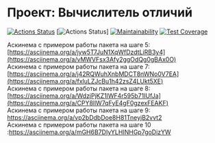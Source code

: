 # Проект: Вычислитель отличий

[![Actions Status](https://github.com/SpaceLudens/java-project-71/actions/workflows/hexlet-check.yml/badge.svg)](https://github.com/SpaceLudens/java-project-71/actions)
[![Actions Status](https://github.com/SpaceLudens/java-project-71/actions/workflows/main.yml/badge.svg)]
[![Maintainability](https://api.codeclimate.com/v1/badges/44471e5730a3454da086/maintainability)](https://codeclimate.com/github/SpaceLudens/java-project-71/maintainability)
[![Test Coverage](https://api.codeclimate.com/v1/badges/44471e5730a3454da086/test_coverage)](https://codeclimate.com/github/SpaceLudens/java-project-71/test_coverage)

Аскинема с примером работы пакета на шаге 5: [https://asciinema.org/a/jyw5T7JuN1XqWfDzdtLiRB3y4](https://asciinema.org/a/vMWVFsx3Afy2ggOdQg0gBAx0O)  
Аскинема с примером работы пакета на шаге 7: [https://asciinema.org/a/j42RQWuhXnbMDCT8nWNo0V7EA](https://asciinema.org/a/fxluLZJcBu1h42zsZ4LUkt5XE)  
Аскинема с примером работы пакета на шаге 8: [https://asciinema.org/a/WdzjPjKZ1lWF4r595b71IUfJa](https://asciinema.org/a/CPY8llW7qFyE4gF0gzexFEAKF)  
Аскинема с примером работы пакета на шаге 9: https://asciinema.org/a/vp2bDdbDoe8H81TneyjB2vvt2  
Аскинема с примером работы пакета на шаге 10 :https://asciinema.org/a/mGH6B7DIyYLHINHGp7goDizYW  
